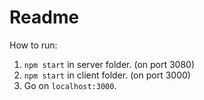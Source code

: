 # Readme

How to run:
1. `npm start` in server folder. (on port 3080)
2. `npm start` in client folder. (on port 3000)
3. Go on `localhost:3000`.